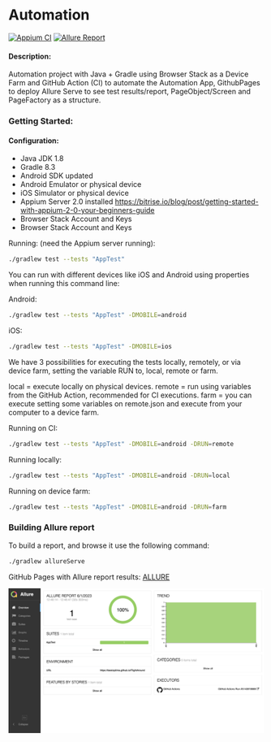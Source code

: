 # Automation

[![Appium CI](https://github.com/tassioplima/miniSDK/actions/workflows/browserstack.yml/badge.svg)](https://github.com/tassioplima/miniSDK/actions)
[![Allure Report](https://img.shields.io/badge/Allure%20Report-deployed-yellowgreen)](https://tassioplima.github.io/miniSDK/)

#### Description:

Automation project with Java + Gradle using Browser Stack as a Device Farm and GitHub Action (CI) to automate the Automation App, GithubPages to deploy Allure Serve to see test results/report, PageObject/Screen and PageFactory as a structure.

### Getting Started:

#### Configuration:

- Java JDK 1.8
- Gradle 8.3
- Android SDK updated
- Android Emulator or physical device
- iOS Simulator or physical device
- Appium Server 2.0 installed https://bitrise.io/blog/post/getting-started-with-appium-2-0-your-beginners-guide
- Browser Stack Account and Keys
- Browser Stack Account and Keys


Running: (need the Appium server running):

``` sh
./gradlew test --tests "AppTest"
```

You can run with different devices like iOS and Android using properties when running this command line:

Android:

``` sh
./gradlew test --tests "AppTest" -DMOBILE=android
```

iOS:

``` sh
./gradlew test --tests "AppTest" -DMOBILE=ios
```

We have 3 possibilities for executing the tests locally, remotely, or via device farm, setting the variable RUN to, local, remote or farm.

local = execute locally on physical devices.
remote = run using variables from the GitHub Action, recommended for CI executions.
farm =  you can execute setting some variables on remote.json and execute from your computer to a device farm.

Running on CI:

``` sh
./gradlew test --tests "AppTest" -DMOBILE=android -DRUN=remote
```

Running locally:

``` sh
./gradlew test --tests "AppTest" -DMOBILE=android -DRUN=local
```

Running on device farm:

``` sh
./gradlew test --tests "AppTest" -DMOBILE=android -DRUN=farm
```

### Building Allure report

To build a report, and browse it use the following command:

``` sh
./gradlew allureServe
```

GitHub Pages with Allure report results: [ALLURE](https://tassioplima.github.io/miniSDK/)

![img.png](img/img.png)

